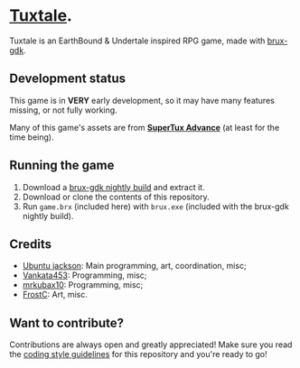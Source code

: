 # [Tuxtale](https://github.com/UbuntuJackson/Tuxtale).
Tuxtale is an EarthBound & Undertale inspired RPG game, made with [brux-gdk](https://github.com/KelvinShadewing/brux-gdk).

## Development status
This game is in **VERY** early development, so it may have many features missing, or not fully working.

Many of this game's assets are from **[SuperTux Advance](https://github.com/kelvinshadewing/supertux-advance)** (at least for the time being).

## Running the game
1. Download a [brux-gdk nightly build](http://kelvinshadewing.net/dl/brux-nightly.zip) and extract it.
2. Download or clone the contents of this repository.
3. Run `game.brx` (included here) with `brux.exe` (included with the brux-gdk nightly build).

## Credits
- [Ubuntu jackson](https://github.com/UbuntuJackson): Main programming, art, coordination, misc;
- [Vankata453](https://github.com/Vankata453): Programming, misc;
- [mrkubax10](https://github.com/mrkubax10): Programming, misc;
- [FrostC](https://github.com/Frostwithasideofsalt): Art, misc.

## Want to contribute?
Contributions are always open and greatly appreciated! Make sure you read the [coding style guidelines](/CODING_STYLE.md) for this repository and you're ready to go!
